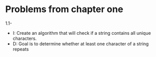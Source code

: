 # Problems from chapter one

1.1-
* I: Create an algorithm that will check if a string contains all unique characters.
* D: Goal is to determine whether at least one character of a string repeats
